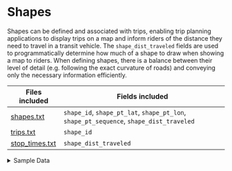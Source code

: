 # Shapes

Shapes can be defined and associated with trips, enabling trip planning applications to display trips on a map and inform riders of the distance they need to travel in a transit vehicle. The `shape_dist_traveled` fields are used to programmatically determine how much of a shape to draw when showing a map to riders.
When defining shapes, there is a balance between their level of detail (e.g. following the exact curvature of roads) and conveying only the necessary information efficiently.

|Files included                             |Fields included            |
|----------------------------------|-------------------|
|[shapes.txt](/schedule/reference/#shapestxt)                        |`shape_id`, `shape_pt_lat`, `shape_pt_lon`, `shape_pt_sequence`, `shape_dist_traveled`           |
|[trips.txt](/schedule/reference/#tripstxt)                         |`shape_id`           |
|[stop_times.txt](/schedule/reference/#stop_timestxt)                    |`shape_dist_traveled`|

<details><summary>Sample Data</summary>
    
  The following table shows a portion of a shape from the TriMet GTFS feed (download it [here](https://developer.trimet.org/GTFS.shtml)).

  [shapes.txt](/schedule/reference/#shapestxt)

  | shape_id | shape_pt_lat | shape_pt_lon | shape_pt_sequence | shape_dist_traveled |
  | --------- | ------------- | ------------- | ------------------ | ------------------- |
  | 558674     | 45.47623       | -122.721885    | 1                   | 0.0                  |
  | 558674     | 45.476235      | -122.72236     | 2                   | 121.9                |
  | 558674     | 45.476237      | -122.722523    | 3                   | 163.7                |
  | 558674     | 45.476242      | -122.723024    | 4                   | 292.2                |
  | 558674     | 45.476244      | -122.72316     | 5                    | 327.1               |

  [trips.txt](/schedule/reference/#tripstxt)

  |trip_id |shape_id|
  |--------|--------|
  |13302373|558673  |
  |13302374|558673  |
  |13302375|558674  |
  |13302376|558674  |

  [stop_times.txt](/schedule/reference/#stop_timestxt)

  |trip_id |stop_sequence|shape_dist_traveled|
  |--------|-------------|-------------------|
  |13302375|1            |0                  |
  |13302375|2            |461.7              |
  |13302375|3            |1245               |

</details>